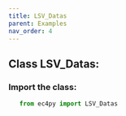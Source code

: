 ```yaml
---
title: LSV_Datas
parent: Examples
nav_order: 4
---
```


 
## Class LSV_Datas:
### Import the class:
```python
   from ec4py import LSV_Datas
```

